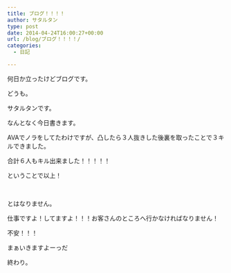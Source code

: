 ```yaml
---
title: ブログ！！！！
author: サタルタン
type: post
date: 2014-04-24T16:00:27+00:00
url: /blog/ブログ！！！！/
categories:
  - 日記

---
```

何日か立ったけどブログです。

どうも。
  
サタルタンです。

なんとなく今日書きます。

AVAでノラをしてたわけですが、凸したら３人抜きした後裏を取ったことで３キルできました。

合計６人もキル出来ました！！！！！

ということで以上！

&nbsp;

とはなりません。

仕事ですよ！してますよ！！！お客さんのところへ行かなければなりません！

不安！！！

まぁいきますよーっだ

終わり。
